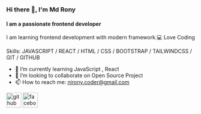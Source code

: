 ### Hi there 👋, I'm Md Rony
#### I am a passionate frontend developer
I am learning frontend development with modern framework.💻 Love Coding

Skills:  JAVASCRIPT / REACT / HTML / CSS / BOOTSTRAP / TAILWINDCSS / GIT / GITHUB

- 🌱 I’m currently learning  JavaScript , React 
- 👯 I’m looking to collaborate on Open Source  Project 
- 📫 How to reach me: nirony.coder@gmail.com


[<img src='https://cdn.jsdelivr.net/npm/simple-icons@3.0.1/icons/github.svg' alt='github' height='40'>](https://github.com/mdrony5134)  [<img src='https://cdn.jsdelivr.net/npm/simple-icons@3.0.1/icons/facebook.svg' alt='facebook' height='40'>](https://www.facebook.com/https://www.facebook.com/profile.php?id=100015779117184)  

